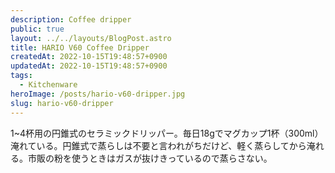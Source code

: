 ```yaml
---
description: Coffee dripper
public: true
layout: ../../layouts/BlogPost.astro
title: HARIO V60 Coffee Dripper
createdAt: 2022-10-15T19:48:57+0900
updatedAt: 2022-10-15T19:48:57+0900
tags:
  - Kitchenware
heroImage: /posts/hario-v60-dripper.jpg
slug: hario-v60-dripper
---
```


1~4杯用の円錐式のセラミックドリッパー。毎日18gでマグカップ1杯（300ml）淹れている。円錐式で蒸らしは不要と言われがちだけど、軽く蒸らしてから淹れる。市販の粉を使うときはガスが抜けきっているので蒸らさない。
